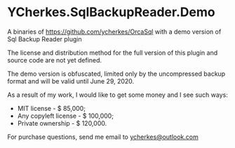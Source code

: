# YCherkes.SqlBackupReader.Demo
A binaries of https://github.com/ycherkes/OrcaSql with a demo version of Sql Backup Reader plugin

The license and distribution method for the full version of this plugin and source code are not yet defined.

The demo version is obfuscated, limited only by the uncompressed backup format and will be valid until June 29, 2020.

As a result of my work, I would like to get some money and I see such ways:

  * MIT license          - $ 85,000;
  * Any copyleft license - $ 100,000;
  * Private ownership    - $ 120,000.
  
 For purchase questions, send me email to ycherkes@outlook.com
